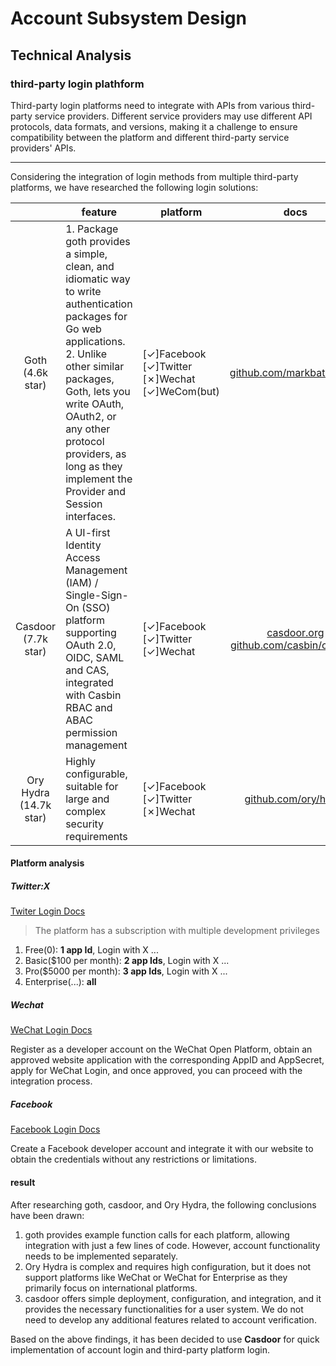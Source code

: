 # Account Subsystem Design

## Technical Analysis

### third-party login plathform

Third-party login platforms need to integrate with APIs from various third-party service providers. Different service providers may use different API protocols, data formats, and versions, making it a challenge to ensure compatibility between the platform and different third-party service providers' APIs.

---

Considering the integration of login methods from multiple third-party platforms, we have researched the following login solutions:


|| feature | platform | docs |
|:----:|----|----|:----:|
|Goth (4.6k star) | 1. Package goth provides a simple, clean, and idiomatic way to write authentication packages for Go web applications. <br> 2. Unlike other similar packages, Goth, lets you write OAuth, OAuth2, or any other protocol providers, as long as they implement the Provider and Session interfaces. | [✓]Facebook  <br>  [✓]Twitter  <br>  [✗]Wechat  <br>  [✓]WeCom(but) | [github.com/markbates/goth](https://github.com/markbates/goth) |
| Casdoor (7.7k star) | A UI-first Identity Access Management (IAM) / Single-Sign-On (SSO) platform supporting OAuth 2.0, OIDC, SAML and CAS, integrated with Casbin RBAC and ABAC permission management | [✓]Facebook  <br>  [✓]Twitter  <br>  [✓]Wechat | [casdoor.org](https://casdoor.org) [github.com/casbin/casdoor](https://github.com/casbin/casdoor) |
| Ory Hydra (14.7k star) | Highly configurable, suitable for large and complex security requirements |  [✓]Facebook  <br>  [✓]Twitter  <br>  [✗]Wechat | [github.com/ory/hydra](https://github.com/ory/hydra) |
#### Platform analysis 
##### Twitter:X

[Twiter Login Docs](https://developer.twitter.com/en/docs/authentication/guides/log-in-with-twitter)

> The platform has a subscription with multiple development privileges

1. Free(0): **1 app Id**, Login with X ...
2. Basic($100 per month): **2 app Ids**, Login with X ...
3. Pro($5000 per month): **3 app Ids**, Login with X ...
4. Enterprise(...): **all**

##### Wechat

[WeChat Login Docs](https://developers.weixin.qq.com/doc/oplatform/en/Mobile_App/WeChat_Login/Development_Guide.html)

Register as a developer account on the WeChat Open Platform, obtain an approved website application with the corresponding AppID and AppSecret, apply for WeChat Login, and once approved, you can proceed with the integration process.

##### Facebook

[Facebook Login Docs](https://developers.facebook.com/docs/facebook-login/overview)

Create a Facebook developer account and integrate it with our website to obtain the credentials without any restrictions or limitations.

#### result

After researching goth, casdoor, and Ory Hydra, the following conclusions have been drawn:

1. goth provides example function calls for each platform, allowing integration with just a few lines of code. However, account functionality needs to be implemented separately.
2. Ory Hydra is complex and requires high configuration, but it does not support platforms like WeChat or WeChat for Enterprise as they primarily focus on international platforms.
3. casdoor offers simple deployment, configuration, and integration, and it provides the necessary functionalities for a user system. We do not need to develop any additional features related to account verification.

Based on the above findings, it has been decided to use **Casdoor** for quick implementation of account login and third-party platform login. 
